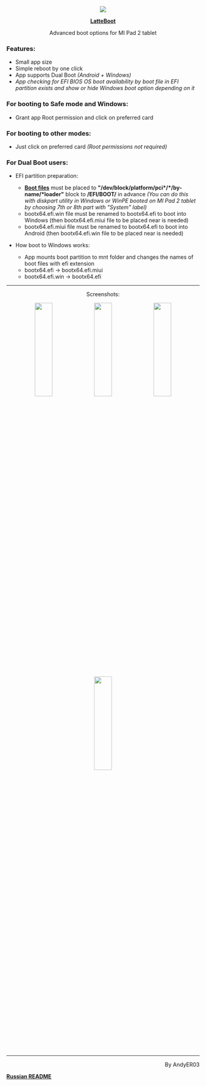 <p align="center">
<a href="https://github.com/AndyER03/LatteBoot/"><img src="https://raw.githubusercontent.com/AndyER03/LatteBoot/master/app/src/main/res/mipmap-xxxhdpi/ic_launcher.png" /></a>
</p>
<p align="center">
   <b><a href="https://github.com/AndyER03/LatteBoot/">LatteBoot</a></b>
</p>
<p align="center">
   Advanced boot options for MI Pad 2 tablet
</p>

### Features:
* Small app size
* Simple reboot by one click
* App supports Dual Boot *(Android + Windows)*
* *App checking for EFI BIOS OS boot availability by boot file in EFI partition exists and show or hide Windows boot option depending on it*

### For booting to Safe mode and Windows:
* Grant app Root permission and click on preferred card

### For booting to other modes:
* Just click on preferred card *(Root permissions not required)*

### For Dual Boot users:
* EFI partition preparation:
    * [**Boot files**](https://drive.google.com/drive/folders/1Son2vUjhO53f5fJRGg-mvrW7H79grvHo?usp=sharing "Google Drive") must be placed to **"/dev/block/platform/pci\*/\*/by-name/\*loader"** block to **/EFI/BOOT/** in advance *(You can do this with diskpart utility in Windows or WinPE booted on MI Pad 2 tablet by choosing 7th or 8th part with "System" label)*
    * bootx64.efi.win file must be renamed to bootx64.efi to boot into Windows (then bootx64.efi.miui file to be placed near is needed)
    * bootx64.efi.miui file must be renamed to bootx64.efi to boot into Android (then bootx64.efi.win file to be placed near is needed)
    
* How boot to Windows works:
    * App mounts boot partition to mnt folder and changes the names of boot files with efi extension
    * bootx64.efi -> bootx64.efi.miui
    * bootx64.efi.win -> bootx64.efi
---
<p align="center">
Screenshots:
</p>
<center>
<img src="https://raw.githubusercontent.com/AndyER03/LatteBoot/master/Screenshots/Scrn_1.png" width=30% height=25%> <img src="https://raw.githubusercontent.com/AndyER03/LatteBoot/master/Screenshots/Scrn_2.png" width=30% height=25%> <img src="https://raw.githubusercontent.com/AndyER03/LatteBoot/master/Screenshots/Scrn_3.png" width=30% height=25%> <img src="https://raw.githubusercontent.com/AndyER03/LatteBoot/master/Screenshots/Scrn_4.png" width=30% height=25%>
</center>

---
<p align="right">
By AndyER03
</p>

[**Russian README**](https://github.com/AndyER03/LatteBoot/blob/master/README.ru.md "Russian README")
